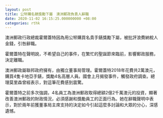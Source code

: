 ```yaml
---
layout: post
title: 公帑購名錶獎勵下屬　澳洲郵政負責人辭職
date: 2020-11-02 16:15:25.000000000 +08:00
categories: rthk
---
```


澳洲郵政行政總裁霍爾蓋特因為用公帑購買名貴手錶獎勵下屬，被批評浪費納稅人金錢，引咎辭職。

霍爾蓋特在聲明說，不希望自己的事件，在繁忙的聖誕節來臨前，影響郵政服務，決定離職。

澳洲郵政屬聯邦政府擁有，由獨立董事局管理。霍爾蓋特2018年花費共2萬澳元，購買4隻卡地亞手錶，獎勵4名高層人員。國會上月揭發事件，觸發政府調查。總理莫里森曾經表示，對這筆花費感到震驚。

霍爾蓋特之前多次強調，4名員工為澳洲郵政取得總額2億2千萬澳元的投資，顯著改善澳洲郵政的財政情況，必須感謝和獎勵員工的正面行為。她在辭職聲明中表示，對於兩年前獲董事局主席支持的決定如今引起這麼多討論和大眾的分心，深感遺憾。
